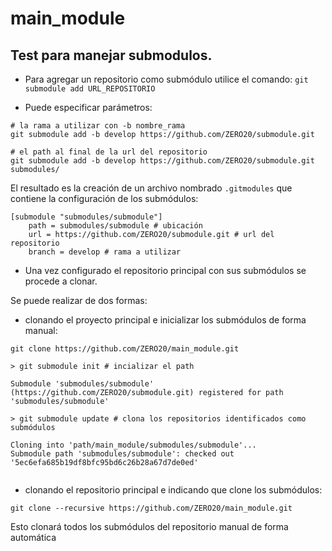 # main_module
Test para manejar submodulos.
---
- Para agregar un repositorio como submódulo utilice el comando:
`git submodule add URL_REPOSITORIO`

- Puede especificar parámetros:
~~~
# la rama a utilizar con -b nombre_rama
git submodule add -b develop https://github.com/ZERO20/submodule.git

# el path al final de la url del repositorio
git submodule add -b develop https://github.com/ZERO20/submodule.git submodules/
~~~

El resultado es la creación de un archivo nombrado `.gitmodules` que contiene la configuración de los submódulos:

```
[submodule "submodules/submodule"]
	path = submodules/submodule # ubicación
	url = https://github.com/ZERO20/submodule.git # url del repositorio
	branch = develop # rama a utilizar

```
- Una vez configurado el repositorio principal con sus submódulos se procede a clonar.

Se puede realizar de dos formas:

- clonando el proyecto principal e inicializar los submódulos de forma manual:
```
git clone https://github.com/ZERO20/main_module.git

> git submodule init # incializar el path

Submodule 'submodules/submodule' (https://github.com/ZERO20/submodule.git) registered for path 'submodules/submodule'

> git submodule update # clona los repositorios identificados como submódulos

Cloning into 'path/main_module/submodules/submodule'...
Submodule path 'submodules/submodule': checked out '5ec6efa685b19df8bfc95bd6c26b28a67d7de0ed'


```
- clonando el repositorio principal e indicando que clone los submódulos:

```
git clone --recursive https://github.com/ZERO20/main_module.git
```
Esto clonará todos los submódulos del repositorio manual de forma automática